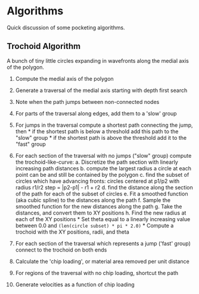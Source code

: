 # Algorithms

Quick discussion of some pocketing algorithms.


## Trochoid Algorithm

A bunch of tiny little circles expanding in wavefronts along
the medial axis of the polygon.

1. Compute the medial axis of the polygon  
2. Generate a traversal of the medial axis starting with depth first search
  1. Note when the path jumps between non-connected nodes
  2. For parts of the traversal along edges, add them to a 'slow' group
  3. For jumps in the traversal compute a shortest path connecting the jump, then
    *  if the shortest path is below a threshold add this path to the "slow" group
    * if the shortest path is above the threshold add it to the "fast" group
3. For each section of the traversal with no jumps ("slow" group) compute the trochoid-like-curve:
    a. Discretize the path section with linearly increasing
       path distances
    b. compute the largest radius a circle at each point can be
       and still be contained by the polygon
    c. find the subset of circles which have advancing fronts:
       circles centered at p1/p2 with radius r1/r2
       step = |p2-p1| - r1 + r2
    d. find the distance along the section of the path for each of
       the subset of circles
    e. Fit a smoothed function (aka cubic spline) to the distances
       along the path
    f. Sample the smoothed function for the new distances along
       the path
    g. Take the distances, and convert them to XY positions
    h. Find the new radius at each of the XY positions
        * Set theta equal to a linearly increasing value between
           0.0 and `(len(circle subset) * pi * 2.0)`
        * Compute a trochoid with the XY positions, radii, and theta

4. For each section of the traversal which represents a jump ('fast' group) connect to the trochoid on both ends
5. Calculate the 'chip loading', or material area removed per unit distance
6. For regions of the traversal with no chip loading, shortcut the path
7. Generate velocities as a function of chip loading
